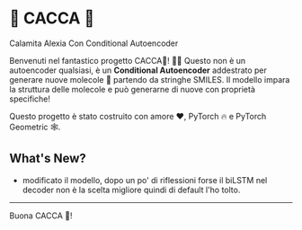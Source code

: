 # 💩 CACCA 💩 

Calamita 
Alexia 
Con 
Conditional 
Autoencoder

Benvenuti nel fantastico progetto CACCA💩! 🧪✨ Questo non è un autoencoder qualsiasi, è un **Conditional Autoencoder** addestrato per generare nuove molecole 🧬 partendo da stringhe SMILES. Il modello impara la struttura delle molecole e può generarne di nuove con proprietà specifiche!

Questo progetto è stato costruito con amore ❤️, PyTorch 🔥 e PyTorch Geometric 🕸️.

## What's New?
- modificato il modello, dopo un po' di riflessioni forse il biLSTM nel decoder non è la scelta migliore quindi di default l'ho tolto.




---

Buona CACCA 💩!
